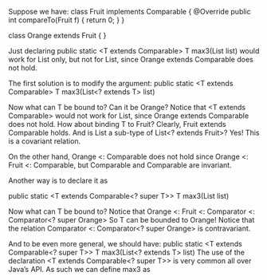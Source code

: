 Suppose we have:
class Fruit implements Comparable<Fruit> {
@Override
public int compareTo(Fruit f) { return 0; }
}

class Orange extends Fruit { }

Just declaring public static <T extends Comparable<T>> T max3(List<T> list)
would work for List<Fruit> only, but not for List<Orange>, since
Orange extends Comparable<Orange> does not hold.

The first solution is to modify the argument:
public static <T extends Comparable<T>> T max3(List<? extends T> list)

Now what can T be bound to? Can it be Orange? Notice that <T extends Comparable<T>>
would not work for List<Orange>, since Orange extends Comparable<Orange> does
not hold. How about binding T to Fruit? Clearly, Fruit extends Comparable<Fruit>
holds. And is List<Orange> a sub-type of List<? extends Fruit>? Yes! This is a
covariant relation.

On the other hand, Orange <: Comparable<Orange> does not hold since
Orange <: Fruit <: Comparable<Fruit>, but Comparable<Fruit> and Comparable<Orange>
are invariant.

Another way is to declare it as

public static <T extends Comparable<? super T>> T max3(List<T> list)

Now what can T be bound to? Notice that
Orange <: Fruit <: Comparator<Fruit> <: Comparator<? super Orange>
So T can be bounded to Orange! Notice that the relation
Comparator<Fruit> <: Comparator<? super Orange> is contravariant.

And to be even more general, we should have:
public static <T extends Comparable<? super T>> T max3(List<? extends T>
list)
The use of the declaration <T extends Comparable<? super T>> is very common all
over Java’s API. As such we can define max3 as